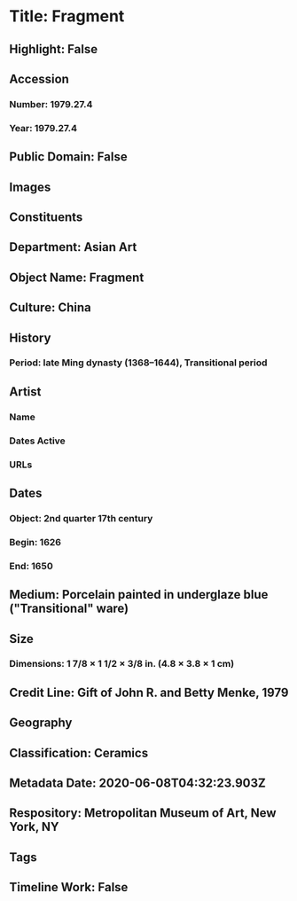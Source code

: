 # Title: Fragment
## Highlight: False
## Accession
### Number: 1979.27.4
### Year: 1979.27.4
## Public Domain: False
## Images
## Constituents
## Department: Asian Art
## Object Name: Fragment
## Culture: China
## History
### Period: late Ming dynasty (1368–1644), Transitional period
## Artist
### Name
### Dates Active
### URLs
## Dates
### Object: 2nd quarter 17th century
### Begin: 1626
### End: 1650
## Medium: Porcelain painted in underglaze blue ("Transitional" ware)
## Size
### Dimensions: 1 7/8 × 1 1/2 × 3/8 in. (4.8 × 3.8 × 1 cm)
## Credit Line: Gift of John R. and Betty Menke, 1979
## Geography
## Classification: Ceramics
## Metadata Date: 2020-06-08T04:32:23.903Z
## Respository: Metropolitan Museum of Art, New York, NY
## Tags
## Timeline Work: False